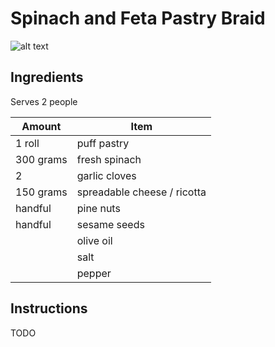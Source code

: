# Spinach and Feta Pastry Braid

![alt text](braid.png "Spinach and Feta Pastry Braid")

## Ingredients

Serves 2 people

| Amount    | Item                        |
| --------- | --------------------------- |
| 1 roll    | puff pastry                 |
| 300 grams | fresh spinach               |
| 2         | garlic cloves               |
| 150 grams | spreadable cheese / ricotta |
| handful   | pine nuts                   |
| handful   | sesame seeds                |
|           | olive oil                   |
|           | salt                        |
|           | pepper                      |

## Instructions

TODO
